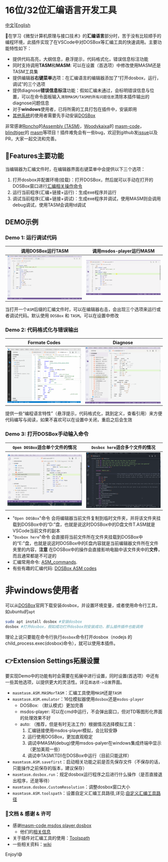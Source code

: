 # 16位/32位汇编语言开发工具

[中文](https://github.com/xsro/masm-tasm/blob/main/doc/README_zh.md)|[English](https://github.com/xsro/masm-tasm/blob/main/README.md)

:raising_hand:在学习《微型计算机原理与接口技术》的**汇编语言**部分时，苦于没有比较顺手的编程环境，此插件实现了在VSCode中对DOSBox等汇编工具的快速调用。主要功能特性如下：

- 提供代码高亮，大纲信息，悬浮提示，代码格式化，错误信息标注功能
- 同时支持调用**TASM**和**MASM**: 可以在设置（首选项）中修改使用MASM还是TASM工具集
- 提供编辑器**右键菜单**选项：在汇编语言的编辑器添加了“打开dosbox，运行，调试”的三个选项
- 提供diagnose**错误信息标注**功能：假如汇编未通过，会标明错误信息与位置，可以在命令面板输入`清除MASM/TASM的所有问题信息`清除本插件输出的diagnose问题信息
- 对于**windows**使用者，已将所需的工具打包在插件中，安装即用
- [其他系统](#非windows使用者)的使用者需要先手动安装[DOSBox](https://www.dosbox.com)

非常感谢[Roncho](https://marketplace.visualstudio.com/publishers/Roncho)的[Assembly (TASM)](https://marketplace.visualstudio.com/items?itemName=Roncho.assembly-8086)，[Woodykaixa](https://github.com/Woodykaixa)的 [masm-code](https://github.com/Woodykaixa/masm-code)，[blindtiger](https://github.com/9176324)的 [masm](https://github.com/9176324/bltg-team.masm)等项目！插件难免会有一些bug，欢迎到github发[issue](https://github.com/xsro/masm-tasm/issues)以及PR，大家一起交流和完善。

## :wave:Features主要功能

当编辑器为汇编文件时，在编辑器界面右键菜单中会提供以下三个选项：

1. 打开dosbox并配置环境(挂载)：打开DOSBox，然后就可以手动在打开的DOSBox窗口进行[汇编相关操作命令](doc/ASM_commands.md)
2. 运行当前程序(汇编+链接+运行)：生成exe程序并运行
3. 调试当前程序(汇编+链接+调试)：生成exe程序并调试，使用MASM则会调用debug调试，使用TASM会调用td调试

## DEMO示例

### Demo 1: 运行调试代码

| 调用DOSBox运行TASM                                   | 调用msdos-player运行MASM                                  |
| ---------------------------------------------------- | --------------------------------------------------------- |
| ![demo dosbox tasm](../pics/demo_dosbox_tasm_zh.gif) | ![demo msdos-player masm](../pics/demo_msdos_masm_zh.gif) |

当打开一个`ASM`后缀的汇编文件时，可以在编辑器右击，会出现三个选项来运行或者调试代码。默认使用 `DOSBox` 和 `TASM`。可以在设置中修改

### Demo 2: 代码格式化与错误输出

| Formate Codes                                                  | Diagnose                                       |
| -------------------------------------------------------------- | ---------------------------------------------- |
| ![programmatic lanaguage features](../pics/demo_PLFeature.gif) | ![diagnose](../pics/demo_diagnose_tasm_zh.gif) |

提供一些“编程语言特性”（悬浮提示，代码格式化，跳到定义，查看引用）来方便代码编写与阅读，如果不喜欢可以在设置中关闭，重启之后会生效

### Demo 3: 打开DOSBox手动输入命令

| `Open DOSBox`适合单个文件的情况           | `Dosbox here`适合多个文件的情况                                                     |
| ----------------------------------------- | ----------------------------------------------------------------------------------- |
| ![Open in Dosbox](../pics/opendosbox.gif) | [![pacman](../pics/demo_pacman.gif)](https://github.com/dpisdaniel/assembly-pacman) |

- "`Open DOSBox`"命令 会将编辑器当前文件复制到临时文件夹，并将该文件夹挂载到DOSBox中的“D:”盘，也就是说这时DOSBox中的D盘文件T.ASM就是VSCode当前文件的副本
- "`Doxbox here`"命令 会直接将当前文件所在文件夹挂载到DOSBox中的“E:"盘，也就是说这时DOSBox中的E盘内容就是当前编辑器文件所在文件夹里的内容，**注意** 在DOSBox中的操作会直接影响电脑中该文件夹中的**文件**，而且通常都是不可逆的
- 汇编常用命令: [ASM_commands](https://github.com/xsro/masm-tasm/wiki/ASM_commands).
- 有些有趣的汇编代码: [DOSBox ASM codes](https://github.com/xsro/masm-tasm/wiki/dosbox)

# 非windows使用者

可以从[DOSBox](https://www.dosbox.com)官网下载安装dosbox，并设置环境变量，或者使用命令行工具，如ubuntu的`apt`

```bash
sudo apt install dosbox #安装dosbox
dosbox #打开dosbox，假如成功打开dosbox则安装成功，那么插件插件也能调用
```

理论上说只要能在命令行执行`dosbox`命令打开dosbox（nodejs 的child_process.exec(dosbox)命令），就可以使用本插件。


## :point_right:Extension Settings拓展设置

要实现Demo中的功能有时会需要在拓展中进行设置，同时设置(首选项）中还有一些其他选项，以提供更大的灵活性。详见`首选项->设置`界面。

- `masmtasm.ASM.MASMorTASM`：汇编工具使用`MASM`还是`TASM`
- `masmtasm.ASM.emulator`：16位模拟器使用`dosbox`还是`msdos-player`
  - DOSBox: （默认模式）更加完善
  - msdos-player: 可以在cmd中运行，不会弹出窗口，但对TD等图形化界面的处理效果不好
  - auto: （推荐，但是有时无法工作）根据情况选择模拟工具：
    1. 汇编链接使用msdos-player模拟，会比较安静
    2. 运行使用DOSBox，更加直观稳定
    3. 调试中MASM(debug)使用msdos-palyer在windows集成终端中显示（更加美观一些）
    4. 调试中TASM(TD)在DOSBox中运行（目前只能这样）
- `masmtasm.ASM.savefirst`：启动相关功能之前是否先保存文件（不保存的话，只能操作之前保存的版本，建议保存）
- `masmtasm.dosbox.run`：规定dosbox运行程序之后进行什么操作（是否直接退出程序，还是等待）
- `masmtasm.dosbox.CustomResolution`：调整dosbox窗口大小
- `masmtasm.ASM.toolspath`：设置自定义汇编工具路径,详见:[自定义汇编工具路径](doc/Toolspath.md#自定义汇编工具路径)

### :clap:文档 & 感谢 & 许可

- 感谢[masm-code](https://github.com/Woodykaixa/masm-code),[msdos player](http://takeda-toshiya.my.coocan.jp/msdos),[dosbox](https://www.dosbox.com)
  - 他们的[相关信息](doc/license_and_info.md)
- 关于插件对汇编工具的使用：[Toolspath](doc/Toolspath.md)
- 一些相关资料：[wiki](https://github.com/xsro/masm-tasm/wiki)

Enjoy!:smile:
